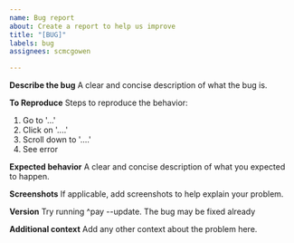 ```yaml
---
name: Bug report
about: Create a report to help us improve
title: "[BUG]"
labels: bug
assignees: scmcgowen

---
```


**Describe the bug**
A clear and concise description of what the bug is.

**To Reproduce**
Steps to reproduce the behavior:
1. Go to '...'
2. Click on '....'
3. Scroll down to '....'
4. See error

**Expected behavior**
A clear and concise description of what you expected to happen.

**Screenshots**
If applicable, add screenshots to help explain your problem.

**Version**
Try running ^pay --update. The bug may be fixed already

**Additional context**
Add any other context about the problem here.
